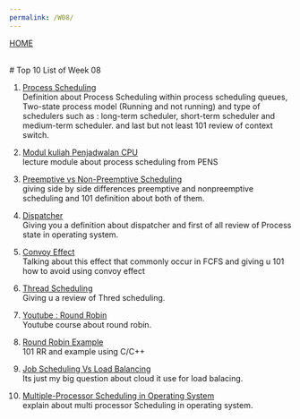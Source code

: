 ```yaml
---
permalink: /W08/
---
```

[HOME](../)

<br>
# Top 10 List of Week 08

1. [Process Scheduling](https://www.tutorialspoint.com/operating_system/os_process_scheduling.htm)<br>
Definition about Process Scheduling within process scheduling queues, Two-state process model (Running and not running) and type of schedulers such as : long-term scheduler, short-term scheduler and medium-term scheduler. and last but not least 101 review of context switch.

2. [Modul kuliah Penjadwalan CPU](http://arna.lecturer.pens.ac.id/Diktat_SO/4.Penjadwalan%20CPU.pdf)<br>
lecture module about process scheduling from PENS

3. [Preemptive vs Non-Preemptive Scheduling](https://www.guru99.com/preemptive-vs-non-preemptive-scheduling.html)<br>
giving side by side differences preemptive and nonpreemptive scheduling and 101 definition about both of them.

4. [Dispatcher](https://dev.to/l04db4l4nc3r/the-dispatcher-4l4k)<br>
Giving you a definition about dispatcher and first of all review of Process state in operating system.

5. [Convoy Effect](https://www.geeksforgeeks.org/convoy-effect-operating-systems/)<br>
Talking about this effect that commonly occur in FCFS and giving u 101 how to avoid using convoy effect

6. [Thread Scheduling](https://www.geeksforgeeks.org/thread-scheduling/)<br>
Giving u a review of Thred scheduling.

7. [Youtube : Round Robin](https://www.youtube.com/watch?v=-jFGYDfWkXI)<br>
Youtube course about round robin.

8. [Round Robin Example](https://learnprogramo.com/round-robin-program-in/)<br>
101 RR and example using C/C++

9. [Job Scheduling Vs Load Balancing](https://www.ques10.com/p/36877/differentiate-between-job-scheduling-and-load-bala/)<br>
Its just my big question about cloud it use for load balacing.

10. [Multiple-Processor Scheduling in Operating System](https://www.geeksforgeeks.org/multiple-processor-scheduling-in-operating-system/)<br>
explain about multi processor Scheduling in operating system.

